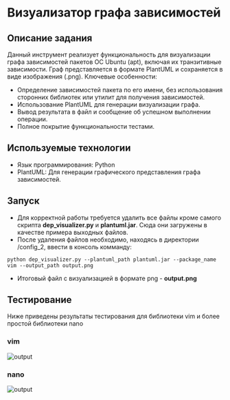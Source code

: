 # Визуализатор графа зависимостей
## Описание задания
Данный инструмент реализует функциональность для визуализации графа зависимостей пакетов ОС Ubuntu (apt), включая их транзитивные зависимости. Граф представляется в формате PlantUML и сохраняется в виде изображения (.png).
Ключевые особенности:
- Определение зависимостей пакета по его имени, без использования сторонних библиотек или утилит для получения зависимостей.
- Использование PlantUML для генерации визуализации графа.
- Вывод результата в файл и сообщение об успешном выполнении операции.
- Полное покрытие функциональности тестами.
## Используемые технологии
- Язык программирования: Python
- PlantUML: Для генерации графического представления графа зависимостей.
## Запуск
- Для корректной работы требуется удалить все файлы кроме самого скрипта **dep_visualizer.py** и **plantuml.jar**. Сюда они загружены в качестве примера выходных файлов.
- После удаления файлов необходимо, находясь в директории /config_2, ввести в консоль комманду:
```
python dep_visualizer.py --plantuml_path plantuml.jar --package_name vim --output_path output.png
```
- Итоговый файл с визуализацией в формате png - **output.png**
## Тестирование
Ниже приведены результаты тестирования для библиотеки vim и более простой библиотеки nano
### vim
![output](https://github.com/user-attachments/assets/2655c0b3-9c53-41cc-bacf-6e95a72c1cd4)
### nano
![output](https://github.com/user-attachments/assets/acdd81ee-97c5-42b9-87db-7f7a391d922e)
